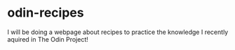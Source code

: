 # odin-recipes

I will be doing a webpage about recipes to practice  the knowledge I recently aquired in The Odin Project!
